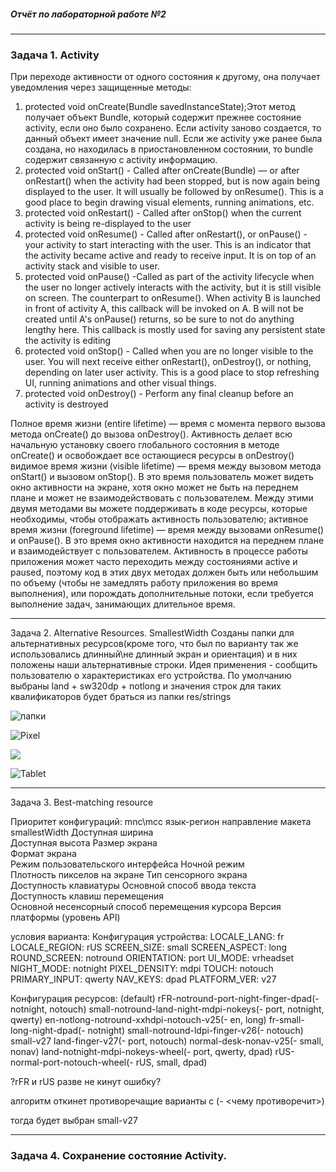 ##### Отчёт по лабораторной работе №2
---

### Задача 1. Activity
При переходе активности от одного состояния к другому, она получает уведомления через защищенные методы:
1. protected void onCreate(Bundle savedInstanceState);Этот метод получает объект Bundle, который содержит прежнее состояние activity, если оно было сохранено. Если activity заново создается, то данный объект имеет значение null. Если же activity уже ранее была создана, но находилась в приостановленном состоянии, то bundle содержит связанную с activity информацию.
2. protected void onStart() - Called after onCreate(Bundle) — or after onRestart() when the activity had been stopped, but is now again being displayed to the user. It will usually be followed by onResume(). This is a good place to begin drawing visual elements, running animations, etc.
3. protected void onRestart() - Called after onStop() when the current activity is being re-displayed to the user
4. protected void onResume() - Called after onRestart(), or onPause() -  your activity to start interacting with the user. This is an indicator that the activity became active and ready to receive input. It is on top of an activity stack and visible to user.
5. protected void onPause() -Called as part of the activity lifecycle when the user no longer actively interacts with the activity, but it is still visible on screen. The counterpart to onResume().
When activity B is launched in front of activity A, this callback will be invoked on A. B will not be created until A's onPause() returns, so be sure to not do anything lengthy here.
This callback is mostly used for saving any persistent state the activity is editing
6. protected void onStop() - Called when you are no longer visible to the user. You will next receive either onRestart(), onDestroy(), or nothing, depending on later user activity. This is a good place to stop refreshing UI, running animations and other visual things.
7. protected void onDestroy() - Perform any final cleanup before an activity is destroyed

Полное время жизни (entire lifetime) — время с момента первого вызова метода onCreate() до вызова onDestroy(). Активность делает всю начальную установку своего глобального состояния в методе onCreate() и освобождает все остающиеся ресурсы в onDestroy() видимое время жизни (visible lifetime) — время между вызовом метода onStart() и вызовом onStop(). В это время пользователь может видеть окно активности на экране, хотя окно может не быть на переднем плане и может не взаимодействовать с пользователем. Между этими двумя методами вы можете поддерживать в коде ресурсы, которые необходимы, чтобы отображать активность пользователю; активное время жизни (foreground lifetime) — время между вызовами onResume() и onPause(). В это время окно активности находится на переднем плане и взаимодействует с пользователем. Активность в процессе работы приложения может часто переходить между состояниями active и paused, поэтому код в этих двух методах должен быть или небольшим по объему (чтобы не замедлять работу приложения во время выполнения), или порождать дополнительные потоки, если требуется выполнение задач, занимающих длительное время.

---

Задача 2. Alternative Resources. SmallestWidth
Созданы папки для альтернативных ресурсов(кроме того, что был по варианту так же использовались длинный\не длинный экран и ориентация) и в них положены наши альтернативные строки. Идея применения - сообщить пользователю о характеристиках его устройства. 
По умолчанию выбраны land + sw320dp + notlong и значения строк для таких квалификаторов будет браться из папки res/strings

![папки](https://sun9-50.userapi.com/RJjKU7SdbXk5LvN9oGA7nHezDwheRLo6MQ7ECg/oI4IOXJCZ9Y.jpg)

![Pixel](https://sun9-50.userapi.com/flLNNDXgksPo3q8_9HDxkYoWoBajRtto86QgUQ/0JHa2PzNLBo.jpg)

![](https://sun9-50.userapi.com/9avKuQuyUJpNQ3birHQpGJGJ_63eC3KDW20Z_g/zaOCu8Wj7iE.jpg)

![Tablet](https://sun9-50.userapi.com/3AAZdHHO5zAXfx2O3rVYbHGeyKCCSnNXRTqQLQ/4Y6uSJTScwc.jpg)

---
Задача 3. Best-matching resource

Приоритет конфигураций:
mnc\mcc
язык-регион
направление макета
smallestWidth
Доступная ширина	
Доступная высота
Размер экрана	
Формат экрана	
Режим пользовательского интерфейса
Ночной режим	
Плотность пикселов на экране
Тип сенсорного экрана	
Доступность клавиатуры
Основной способ ввода текста	
Доступность клавиш перемещения	
Основной несенсорный способ перемещения курсора	
Версия платформы (уровень API)	


условия варианта:
Конфигурация устройства:
LOCALE_LANG: fr
LOCALE_REGION: rUS
SCREEN_SIZE: small
SCREEN_ASPECT: long
ROUND_SCREEN: notround
ORIENTATION: port
UI_MODE: vrheadset
NIGHT_MODE: notnight
PIXEL_DENSITY: mdpi
TOUCH: notouch
PRIMARY_INPUT: qwerty
NAV_KEYS: dpad
PLATFORM_VER: v27

Конфигурация ресурсов:
(default)
rFR-notround-port-night-finger-dpad(- notnight, notouch) 
small-notround-land-night-mdpi-nokeys(- port, notnight, qwerty)
en-notlong-notround-xxhdpi-notouch-v25(- en, long)
fr-small-long-night-dpad(- notnight)
small-notround-ldpi-finger-v26(- notouch)
small-v27
land-finger-v27(- port, notouch)
normal-desk-nonav-v25(- small, nonav)
land-notnight-mdpi-nokeys-wheel(- port, qwerty, dpad)
rUS-normal-port-notouch-wheel(- rUS, small, dpad)

?rFR и rUS разве не кинут ошибку?

алгоритм откинет противоречащие варианты с (- <чему противоречит>)

тогда будет выбран small-v27

---

### Задача 4. Сохранение состояние Activity.



